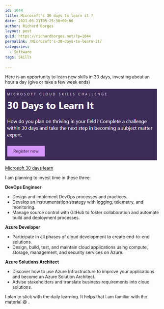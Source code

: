 ```yaml
---
id: 1044
title: Microsoft's 30 days to learn it ?
date: 2021-03-21T05:25:38+00:00
author: Richard Borges
layout: post
guid: https://richardborges.net/?p=1044
permalink: /Microsoft's-30-days-to-learn-it/
categories:
  - Software
tags: Skills

---
```

Here is an opportunity to learn new skills in 30 days, investing about an hour a day (give or take a few week ends)

![Microsoft 30 days learn](/assets/images/posts/2021/03/Microsoft30DayLearn.PNG)

<a href="https://developer.microsoft.com/en-gb/offers/30-days-to-learn-it?ocid=AID3028423_PersonalCSC_Corp_HQ_Blog#segment-2" target="_blank"> 
Microsoft 30 days learn </a>

I am planning to invest time in these three:


**DevOps Engineer** 

- Design and implement DevOps processes and practices. 
- Develop an instrumentation strategy with logging, telemetry, and monitoring.
- Manage source control with GitHub to foster collaboration and automate build and deployment processes.


**Azure Developer**

- Participate in all phases of cloud development to create end-to-end solutions. 
- Design, build, test, and maintain cloud applications using compute, storage, management, and security services on Azure.

**Azure Solutions Architect**

- Discover how to use Azure Infrastructure to improve your applications and become an Azure Solution Architect. 
- Advise stakeholders and translate business requirements into cloud solutions.


I plan to stick with the daily learning. It helps that I am familiar with the material :smiley: .

